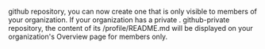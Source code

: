 github repository, you can now create one that is only visible to members of your organization. If your organization has a private . github-private repository, the content of its /profile/README.md will be displayed on your organization's Overview page for members only.
